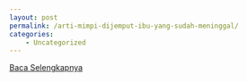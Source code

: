 ```yaml
---
layout: post
permalink: /arti-mimpi-dijemput-ibu-yang-sudah-meninggal/
categories:
    - Uncategorized
---
```


[Baca Selengkapnya](/08)